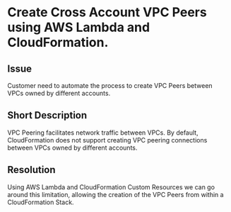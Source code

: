 # Create Cross Account VPC Peers using AWS Lambda and CloudFormation.

## Issue

Customer need to automate the process to create VPC Peers between VPCs owned by different accounts.

## Short Description
VPC Peering facilitates network traffic between VPCs. By default, CloudFormation does not support creating VPC peering connections between VPCs owned by different accounts.  

## Resolution
Using AWS Lambda and CloudFormation Custom Resources we can go around this limitation, allowing the creation of the VPC Peers from within a CloudFormation Stack.

